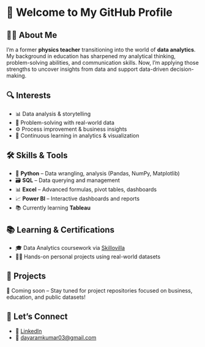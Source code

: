 # 👋 Welcome to My GitHub Profile

## 👨‍🏫 About Me

I’m a former **physics teacher** transitioning into the world of **data analytics**. My background in education has sharpened my analytical thinking, problem-solving abilities, and communication skills. Now, I’m applying those strengths to uncover insights from data and support data-driven decision-making.

## 🔍 Interests

- 📊 Data analysis & storytelling  
- 🧠 Problem-solving with real-world data  
- ⚙️ Process improvement & business insights  
- 🎯 Continuous learning in analytics & visualization

## 🛠️ Skills & Tools

- 🐍 **Python** – Data wrangling, analysis (Pandas, NumPy, Matplotlib)  
- 🗃️ **SQL** – Data querying and management  
- 📊 **Excel** – Advanced formulas, pivot tables, dashboards  
- 📈 **Power BI** – Interactive dashboards and reports  
- 📚 Currently learning **Tableau**

## 📚 Learning & Certifications

- 🎓 Data Analytics coursework via [Skillovilla](https://www.skillovilla.com)  
- 👨‍💻 Hands-on personal projects using real-world datasets

## 🚀 Projects

🔗 Coming soon – Stay tuned for project repositories focused on business, education, and public datasets!

## 🤝 Let’s Connect

- 💼 [LinkedIn](https://www.linkedin.com/in/dayaram-kumar-845961a7)  
- 📧 dayaramkumar03@gmail.com
